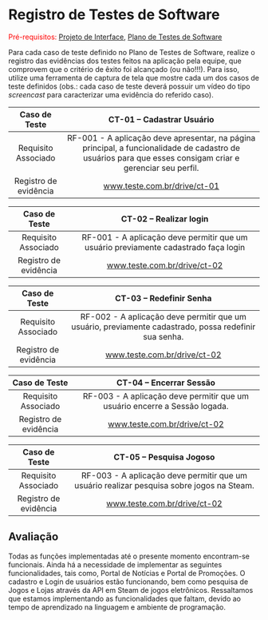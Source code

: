 # Registro de Testes de Software

<span style="color:red">Pré-requisitos: <a href="3-Projeto de Interface.md"> Projeto de Interface</a></span>, <a href="8-Plano de Testes de Software.md"> Plano de Testes de Software</a>

Para cada caso de teste definido no Plano de Testes de Software, realize o registro das evidências dos testes feitos na aplicação pela equipe, que comprovem que o critério de êxito foi alcançado (ou não!!!). Para isso, utilize uma ferramenta de captura de tela que mostre cada um dos casos de teste definidos (obs.: cada caso de teste deverá possuir um vídeo do tipo _screencast_ para caracterizar uma evidência do referido caso).

| **Caso de Teste** 	| **CT-01 – Cadastrar Usuário** 	|
|:---:	|:---:	|
|	Requisito Associado 	| RF-001 - A aplicação deve apresentar, na página principal, a funcionalidade de cadastro de usuários para que esses consigam criar e gerenciar seu perfil. |
|Registro de evidência | www.teste.com.br/drive/ct-01 |

| **Caso de Teste** 	| **CT-02 – Realizar login** 	|
|:---:	|:---:	|
|	Requisito Associado 	| RF-001 - A aplicação deve permitir que um usuário previamente cadastrado faça login |
|Registro de evidência | www.teste.com.br/drive/ct-02 |

| **Caso de Teste** 	| **CT-03 – Redefinir Senha** 	|
|:---:	|:---:	|
|	Requisito Associado 	| RF-002 - A aplicação deve permitir que um usuário, previamente cadastrado, possa redefinir sua senha. |
|Registro de evidência | www.teste.com.br/drive/ct-02 |

| **Caso de Teste** 	| **CT-04 – Encerrar Sessão** 	|
|:---:	|:---:	|
|	Requisito Associado 	| RF-003 - A aplicação deve permitir que um usuário encerre a Sessão logada. |
|Registro de evidência | www.teste.com.br/drive/ct-02 |

| **Caso de Teste** 	| **CT-05 – Pesquisa Jogoso** 	|
|:---:	|:---:	|
|	Requisito Associado 	| RF-003 - A aplicação deve permitir que um usuário realizar pesquisa sobre jogos na Steam. |
|Registro de evidência | www.teste.com.br/drive/ct-02 |


## Avaliação

Todas as funções implementadas até o presente momento encontram-se funcionais. Ainda há a necessidade de implementar as seguintes funcionalidades, tais como, Portal de Notícias e Portal de Promoções.
O cadastro e Login de usuários estão funcionando, bem como pesquisa de Jogos e Lojas através da API em Steam de jogos eletrônicos.
Ressaltamos que estamos implementando as funcionalidades que faltam, devido ao tempo de aprendizado na linguagem e ambiente de programação.

